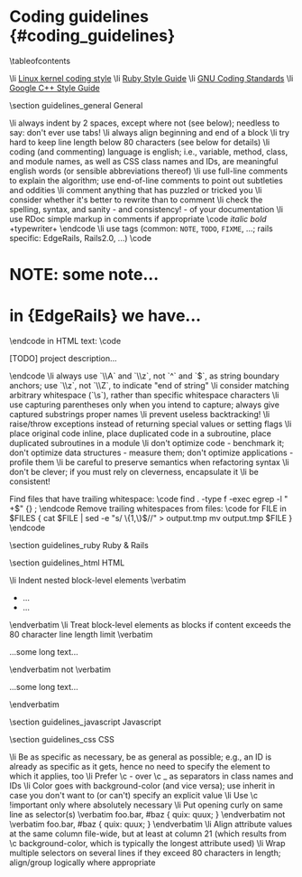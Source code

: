 Coding guidelines    {#coding_guidelines}
=================

\tableofcontents

\li [Linux kernel coding style](http://www.kernel.org/doc/Documentation/CodingStyle)
\li [Ruby Style Guide](http://www.rubygarden.org/Ruby/page/show/RubyStyleGuide)
\li [GNU Coding Standards](http://www.gnu.org/prep/standards/standards.html)
\li [Google C++ Style Guide](http://google-styleguide.googlecode.com/svn/trunk/cppguide.xml)

\section guidelines_general General

\li always indent by 2 spaces, except where not (see below); needless to say: don't ever use tabs!
\li always align beginning and end of a block
\li try hard to keep line length below 80 characters (see below for details)
\li coding (and commenting) language is english; i.e., variable, method, class, and module names, as well as CSS class names and IDs, are meaningful english words (or sensible abbreviations thereof)
\li use full-line comments to explain the algorithm; use end-of-line comments to point out subtleties and oddities
\li comment anything that has puzzled or tricked you
\li consider whether it's better to rewrite than to comment
\li check the spelling, syntax, and sanity - and consistency! - of your documentation
\li use RDoc simple markup in comments if appropriate
\code
_italic_
*bold*
+typewriter+
\endcode
\li use tags (common: `NOTE`, `TODO`, `FIXME`, ...; rails specific: EdgeRails, Rails2.0, ...)
\code
# NOTE: some note...

# in {EdgeRails} we have...
\endcode
in HTML text:
\code
<p>[TODO] project description...</p>
\endcode
\li always use `\\A` and `\\z`, not `^` and `$`, as string boundary anchors; use `\\z`, not `\\Z`, to indicate "end of string"
\li consider matching arbitrary whitespace (`\s`), rather than specific whitespace characters
\li use capturing parentheses only when you intend to capture; always give captured substrings proper names
\li prevent useless backtracking!
\li raise/throw exceptions instead of returning special values or setting flags
\li place original code inline, place duplicated code in a subroutine, place duplicated subroutines in a module
\li don't optimize code - benchmark it; don't optimize data structures - measure them; don't optimize applications - profile them
\li be careful to preserve semantics when refactoring syntax
\li don't be clever; if you must rely on cleverness, encapsulate it
\li be consistent!

Find files that have trailing whitespace:
\code
find . -type f -exec egrep -l " +$" {} \;
\endcode
Remove trailing whitespaces from files:
\code
for FILE in $FILES
{
  cat $FILE | sed -e "s/ \{1,\}$//" > output.tmp
  mv output.tmp $FILE
}
\endcode

\section guidelines_ruby Ruby & Rails

\section guidelines_html HTML

\li Indent nested block-level elements
\verbatim
<ul>
  <li>...</li>
  <li>...</li>
</ul>
\endverbatim
\li Treat block-level elements as blocks if content exceeds the 80 character line length limit
\verbatim
<p>
  ...some long text...
</p>
\endverbatim
not
\verbatim
<p>...some long text...</p>
\endverbatim

\section guidelines_javascript Javascript


\section guidelines_css CSS

\li Be as specific as necessary, be as general as possible; e.g., an ID is already as specific as it gets, hence no need to specify the element to which it applies, too
\li Prefer \c - over \c _ as separators in class names and IDs
\li Color goes with background-color (and vice versa); use inherit in case you don't want to (or can't) specify an explicit value
\li Use \c !important only where absolutely necessary
\li Put opening curly on same line as selector(s)
\verbatim
foo.bar, #baz {
  quix:             quux;
}
\endverbatim
not
\verbatim
foo.bar, #baz
{
  quix:             quux;
}
\endverbatim
\li Align attribute values at the same column file-wide, but at least at column 21 (which results from \c background-color, which is typically the longest attribute used)
\li Wrap multiple selectors on several lines if they exceed 80 characters in length; align/group logically where appropriate
